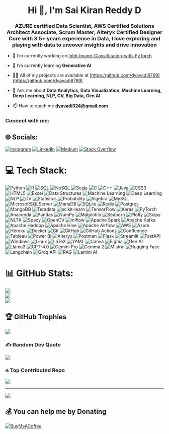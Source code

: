 <h1 align="center">Hi 👋, I'm Sai Kiran Reddy D</h1>
<h3 align="center"> AZURE certified Data Scientist, AWS Certified Solutions Architect Associate, Scrum Master, Alteryx Certified Designer Core with 3.5+ years experience in Data, I love exploring and playing with data to uncover insights and drive innovation </h3>

- 🔭 I’m currently working on [Intel-Image-Classification-with-PyTorch](https://github.com/dyavadi8769/Intel-Image-Classification-with-PyTorch)

- 🌱 I’m currently learning **Generative AI**

- 👨‍💻 All of my projects are available at [https://github.com/dyavadi8769](https://github.com/dyavadi8769)

- 💬 Ask me about **Data Analytics, Data Visualization, Machine Learning, Deep Learning, NLP, CV, Big Data, Gen AI**

- 📫 How to reach me **dyavadi324@gmail.com**

<h3 align="left">Connect with me:</h3>


## 🌐 Socials:
[![Instagram](https://img.shields.io/badge/Instagram-%23E4405F.svg?logo=Instagram&logoColor=white)](https://instagram.com/sai_kiran_dyavadi) [![LinkedIn](https://img.shields.io/badge/LinkedIn-%230077B5.svg?logo=linkedin&logoColor=white)](https://linkedin.com/in/sai-kiran-reddy-dyavadi-a108011aa) [![Medium](https://img.shields.io/badge/Medium-12100E?logo=medium&logoColor=white)](https://medium.com/@dyavadi324) [![Stack Overflow](https://img.shields.io/badge/-Stackoverflow-FE7A16?logo=stack-overflow&logoColor=white)](https://stackoverflow.com/users/sai-kiran-reddy-dyavadi) 

# 💻 Tech Stack:
![Python](https://img.shields.io/badge/python-3670A0?style=for-the-badge&logo=python&logoColor=ffdd54) ![R](https://img.shields.io/badge/r-%23276DC3.svg?style=for-the-badge&logo=r&logoColor=white) ![SQL](https://img.shields.io/badge/SQL-003B57?style=for-the-badge&logo=sql&logoColor=white) ![NoSQL](https://img.shields.io/badge/NoSQL-FF0000?style=for-the-badge&logo=nosql&logoColor=white) ![Scala](https://img.shields.io/badge/scala-%23DC322F.svg?style=for-the-badge&logo=scala&logoColor=white)  ![C](https://img.shields.io/badge/c-%2300599C.svg?style=for-the-badge&logo=c&logoColor=white) ![C++](https://img.shields.io/badge/c++-%2300599C.svg?style=for-the-badge&logo=c%2B%2B&logoColor=white) ![Java](https://img.shields.io/badge/java-%23ED8B00.svg?style=for-the-badge&logo=openjdk&logoColor=white) ![CSS3](https://img.shields.io/badge/css3-%231572B6.svg?style=for-the-badge&logo=css3&logoColor=white) ![HTML5](https://img.shields.io/badge/html5-%23E34F26.svg?style=for-the-badge&logo=html5&logoColor=white) ![Excel](https://img.shields.io/badge/Microsoft%20Excel-217346?style=for-the-badge&logo=microsoft-excel&logoColor=white)  ![Data Structures](https://img.shields.io/badge/Data%20Structures-FF5733?style=for-the-badge&logo=data-structures&logoColor=white)  ![Machine Learning](https://img.shields.io/badge/Machine%20Learning-FF6F00?style=for-the-badge&logo=machine-learning&logoColor=white) ![Deep Learning](https://img.shields.io/badge/Deep%20Learning-DC322F?style=for-the-badge&logo=deep-learning&logoColor=white) ![NLP](https://img.shields.io/badge/NLP-007396?style=for-the-badge&logo=nlp&logoColor=white) ![CV](https://img.shields.io/badge/Computer%20Vision-017CEE?style=for-the-badge&logo=computer-vision&logoColor=white) ![Statistics](https://img.shields.io/badge/Statistics-4D4D4D?style=for-the-badge&logo=statistics&logoColor=white) ![Probability](https://img.shields.io/badge/Probability-660066?style=for-the-badge&logo=probability&logoColor=white) ![Algebra](https://img.shields.io/badge/Algebra-8E44AD?style=for-the-badge&logo=algebra&logoColor=white)  ![MySQL](https://img.shields.io/badge/mysql-4479A1.svg?style=for-the-badge&logo=mysql&logoColor=white) ![MicrosoftSQLServer](https://img.shields.io/badge/Microsoft%20SQL%20Server-CC2927?style=for-the-badge&logo=microsoft%20sql%20server&logoColor=white) ![MariaDB](https://img.shields.io/badge/MariaDB-003545?style=for-the-badge&logo=mariadb&logoColor=white) ![SQLite](https://img.shields.io/badge/sqlite-%2307405e.svg?style=for-the-badge&logo=sqlite&logoColor=white) ![Redis](https://img.shields.io/badge/redis-%23DD0031.svg?style=for-the-badge&logo=redis&logoColor=white) ![Postgres](https://img.shields.io/badge/postgres-%23316192.svg?style=for-the-badge&logo=postgresql&logoColor=white)  ![MongoDB](https://img.shields.io/badge/MongoDB-%234ea94b.svg?style=for-the-badge&logo=mongodb&logoColor=white)  ![Teradata](https://img.shields.io/badge/Teradata-F37440?style=for-the-badge&logo=teradata&logoColor=white) ![scikit-learn](https://img.shields.io/badge/scikit--learn-%23F7931E.svg?style=for-the-badge&logo=scikit-learn&logoColor=white) ![TensorFlow](https://img.shields.io/badge/TensorFlow-%23FF6F00.svg?style=for-the-badge&logo=TensorFlow&logoColor=white) ![Keras](https://img.shields.io/badge/Keras-%23D00000.svg?style=for-the-badge&logo=Keras&logoColor=white) ![PyTorch](https://img.shields.io/badge/PyTorch-%23EE4C2C.svg?style=for-the-badge&logo=PyTorch&logoColor=white) ![Anaconda](https://img.shields.io/badge/Anaconda-%2344A833.svg?style=for-the-badge&logo=anaconda&logoColor=white)  ![Pandas](https://img.shields.io/badge/pandas-%23150458.svg?style=for-the-badge&logo=pandas&logoColor=white) ![NumPy](https://img.shields.io/badge/numpy-%23013243.svg?style=for-the-badge&logo=numpy&logoColor=white) ![Matplotlib](https://img.shields.io/badge/Matplotlib-%23ffffff.svg?style=for-the-badge&logo=Matplotlib&logoColor=black) ![Seaborn](https://img.shields.io/badge/Seaborn-4C8CBF?style=for-the-badge&logo=seaborn&logoColor=white)  ![Plotly](https://img.shields.io/badge/Plotly-%233F4F75.svg?style=for-the-badge&logo=plotly&logoColor=white)   ![Scipy](https://img.shields.io/badge/SciPy-%230C55A5.svg?style=for-the-badge&logo=scipy&logoColor=%white) ![NLTK](https://img.shields.io/badge/NLTK-0E4C92?style=for-the-badge&logo=nltk&logoColor=white) ![Spacy](https://img.shields.io/badge/Spacy-00BFFF?style=for-the-badge&logo=spacy&logoColor=white)  ![OpenCV](https://img.shields.io/badge/opencv-%23white.svg?style=for-the-badge&logo=opencv&logoColor=white) ![mlflow](https://img.shields.io/badge/mlflow-%23d9ead3.svg?style=for-the-badge&logo=numpy&logoColor=blue)    ![Apache Spark](https://img.shields.io/badge/Apache%20Spark-FDEE21?style=for-the-badge&logo=apachespark&logoColor=black) ![Apache Kafka](https://img.shields.io/badge/Apache%20Kafka-000?style=for-the-badge&logo=apachekafka) ![Apache Hadoop](https://img.shields.io/badge/Apache%20Hadoop-66CCFF?style=for-the-badge&logo=apachehadoop&logoColor=black) ![Apache Hive](https://img.shields.io/badge/Apache%20Hive-FDEE21?style=for-the-badge&logo=apachehive&logoColor=black) ![Apache Airflow](https://img.shields.io/badge/Apache%20Airflow-017CEE?style=for-the-badge&logo=Apache%20Airflow&logoColor=white)  ![AWS](https://img.shields.io/badge/AWS-%23FF9900.svg?style=for-the-badge&logo=amazon-aws&logoColor=white) ![Azure](https://img.shields.io/badge/azure-%230072C6.svg?style=for-the-badge&logo=microsoftazure&logoColor=white) ![Heroku](https://img.shields.io/badge/heroku-%23430098.svg?style=for-the-badge&logo=heroku&logoColor=white) ![Docker](https://img.shields.io/badge/docker-%230db7ed.svg?style=for-the-badge&logo=docker&logoColor=white) ![Git](https://img.shields.io/badge/git-%23F05033.svg?style=for-the-badge&logo=git&logoColor=white) ![GitHub](https://img.shields.io/badge/github-%23121011.svg?style=for-the-badge&logo=github&logoColor=white) ![GitHub Actions](https://img.shields.io/badge/github%20actions-%232671E5.svg?style=for-the-badge&logo=githubactions&logoColor=white)   ![Confluence](https://img.shields.io/badge/confluence-%23172BF4.svg?style=for-the-badge&logo=confluence&logoColor=white)  ![Tableau](https://img.shields.io/badge/Tableau-E97627?style=for-the-badge&logo=Tableau&logoColor=white)  ![Power Bi](https://img.shields.io/badge/power_bi-F2C811?style=for-the-badge&logo=powerbi&logoColor=black) ![Alteryx](https://img.shields.io/badge/Alteryx-%2338639E.svg?style=for-the-badge&logo=Alteryx&logoColor=white)  ![Postman](https://img.shields.io/badge/Postman-FF6C37?style=for-the-badge&logo=postman&logoColor=white) ![Flask](https://img.shields.io/badge/flask-%23000.svg?style=for-the-badge&logo=flask&logoColor=white) ![Streamlit](https://img.shields.io/badge/Streamlit-%23FF4B4B.svg?style=for-the-badge&logo=streamlit&logoColor=white) ![FastAPI](https://img.shields.io/badge/FastAPI-005571?style=for-the-badge&logo=fastapi)  ![Windows](https://img.shields.io/badge/Windows-%234D4D4D.svg?style=for-the-badge&logo=windows-terminal&logoColor=white) ![Linux](https://img.shields.io/badge/Linux-FCC624?style=for-the-badge&logo=linux&logoColor=black)    ![LaTeX](https://img.shields.io/badge/latex-%23008080.svg?style=for-the-badge&logo=latex&logoColor=white)   ![YAML](https://img.shields.io/badge/yaml-%23ffffff.svg?style=for-the-badge&logo=yaml&logoColor=151515) ![Canva](https://img.shields.io/badge/Canva-%2300C4CC.svg?style=for-the-badge&logo=Canva&logoColor=white) ![Figma](https://img.shields.io/badge/figma-%23F24E1E.svg?style=for-the-badge&logo=figma&logoColor=white) ![Gen AI](https://img.shields.io/badge/Gen%20AI-FF69B4?style=for-the-badge&logo=artificial-intelligence&logoColor=white) ![Llama3](https://img.shields.io/badge/Llama3-1E90FF?style=for-the-badge&logo=llama&logoColor=white) ![GPT-4.0](https://img.shields.io/badge/GPT--4.0-8A2BE2?style=for-the-badge&logo=OpenAI&logoColor=white) ![Gemini Pro](https://img.shields.io/badge/Gemini%20Pro-FF4500?style=for-the-badge&logo=constellation&logoColor=white) ![Gemma 2](https://img.shields.io/badge/Gemma%202-FFD700?style=for-the-badge&logo=gem&logoColor=white) ![Mistral](https://img.shields.io/badge/Mistral-00CED1?style=for-the-badge&logo=weather&logoColor=white) ![Hugging Face](https://img.shields.io/badge/Hugging%20Face-FFB6C1?style=for-the-badge&logo=hugging-face&logoColor=white) ![Langchain](https://img.shields.io/badge/Langchain-32CD32?style=for-the-badge&logo=chain&logoColor=white) ![Groq API](https://img.shields.io/badge/Groq%20API-000080?style=for-the-badge&logo=api&logoColor=white) ![RAG](https://img.shields.io/badge/RAG-FF6347?style=for-the-badge&logo=graphql&logoColor=white) ![Lamini AI](https://img.shields.io/badge/Lamini%20AI-008080?style=for-the-badge&logo=ai&logoColor=white)


# 📊 GitHub Stats:
![](https://github-readme-stats.vercel.app/api?username=dyavadi8769&theme=dark&hide_border=false&include_all_commits=false&count_private=false)<br/>
![](https://github-readme-streak-stats.herokuapp.com/?user=dyavadi8769&theme=dark&hide_border=false)<br/>
![](https://github-readme-stats.vercel.app/api/top-langs/?username=dyavadi8769&theme=dark&hide_border=false&include_all_commits=false&count_private=false&layout=compact)

## 🏆 GitHub Trophies
![](https://github-profile-trophy.vercel.app/?username=dyavadi8769&theme=radical&no-frame=false&no-bg=true&margin-w=4)

### ✍️ Random Dev Quote
![](https://quotes-github-readme.vercel.app/api?type=vetical&theme=radical)

### 🔝 Top Contributed Repo
![](https://github-contributor-stats.vercel.app/api?username=dyavadi8769&limit=5&theme=dark&combine_all_yearly_contributions=true)

---
[![](https://visitcount.itsvg.in/api?id=dyavadi8769&icon=0&color=0)](https://visitcount.itsvg.in)

  ## 💰 You can help me by Donating
  [![BuyMeACoffee](https://img.shields.io/badge/Buy%20Me%20a%20Coffee-ffdd00?style=for-the-badge&logo=buy-me-a-coffee&logoColor=black)](https://buymeacoffee.com/dyavadi8769) 

